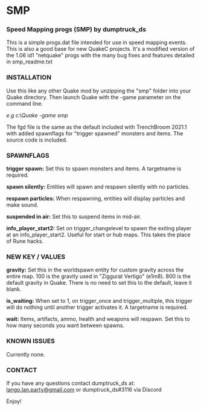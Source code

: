# SMP

### Speed Mapping progs (SMP) by dumptruck_ds

This is a simple progs.dat file intended for use in speed mapping events. This
is also a good base for new QuakeC projects. It's a modified version of the 1.06
id1 "netquake" progs with the many bug fixes and features detailed in
smp_readme.txt

### INSTALLATION

 Use this like any other Quake mod by unzipping the "smp" folder into your Quake
 directory. Then launch Quake with the -game parameter on the command line.

 *e.g c:\Quake -game smp*

 The fgd file is the same as the default included with TrenchBroom 2021.1 with
 added spawnflags for "trigger spawned" monsters and items. The source code is
 included.

### SPAWNFLAGS

 **trigger spawn:** Set this to spawn monsters and items. A targetname is required.

 **spawn silently:** Entities will spawn and respawn silently with no particles.

 **respawn particles:** When respawning, entities will display particles and make
 sound.

 **suspended in air:** Set this to suspend items in mid-air.

 **info_player_start2:** Set on trigger_changelevel to spawn the exiting player
 at an info_player_start2. Useful for start or hub maps. This takes the place
 of Rune hacks.

### NEW KEY / VALUES

 **gravity:** Set this in the worldspawn entity for custom gravity across the entire
 map. 100 is the gravity used in "Ziggurat Vertigo" (e1m8). 800 is the default
 gravity in Quake. There is no need to set this to the default, leave it blank.

 **is_waiting:** When set to 1, on trigger_once and trigger_multiple, this trigger
 will do nothing until another trigger activates it. A targetname is required.

 **wait:** Items, artifacts, ammo, health and weapons will respawn. Set this to how
 many seconds you want between spawns.

### KNOWN ISSUES

 Currently none.

### CONTACT

 If you have any questions contact dumptruck_ds at:
 lango.lan.party@gmail.com or dumptruck_ds#3116 via Discord

 Enjoy!
